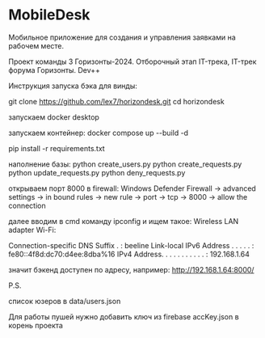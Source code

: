 # MobileDesk

Мобильное приложение для создания и управления заявками на рабочем месте.

Проект команды 3 
Горизонты-2024. Отборочный этап IT-трека, IT-трек форума Горизонты. Dev++


Инструкция запуска бэка для винды:

git clone https://github.com/lex7/horizondesk.git
cd horizondesk

запускаем docker desktop

запускаем контейнер:
docker compose up --build -d

pip install -r requirements.txt

наполнение базы:
python create_users.py
python create_requests.py
python update_requests.py
python deny_requests.py

открываем порт 8000 в firewall:
Windows Defender Firewall -> advanced settings -> in bound rules -> new rule -> port -> tcp -> 8000 -> allow the connection

далее вводим в cmd команду ipconfig и ищем такое:
Wireless LAN adapter Wi-Fi:

   Connection-specific DNS Suffix  . : beeline
   Link-local IPv6 Address . . . . . : fe80::4f8d:dc70:d4ee:8dba%16
   IPv4 Address. . . . . . . . . . . : 192.168.1.64

  значит бэкенд доступен по адресу, например: http://192.168.1.64:8000/

P.S.

список юзеров в data/users.json

Для работы пушей нужно добавить ключ из firebase accKey.json в корень проекта